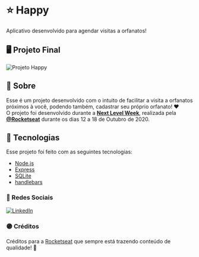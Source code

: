 # ⭐ Happy
Aplicativo desenvolvido para agendar visitas a orfanatos!


## :desktop_computer: Projeto Final
![Projeto Happy](https://github.com/Pedro-Murilo/nlw-happy/blob/master/happy-gif.gif)

## 📁 Sobre
Esse é um projeto desenvolvido com o intuito de facilitar a visita a orfanatos próximos à você, podendo também, cadastrar seu próprio orfanato! ❤ </br>
O projeto foi desenvolvido durante a **[Next Level Week](https://nextlevelweek.com/)**, realizada pela **[@Rocketseat](https://github.com/Rocketseat)** durante os dias 12 a 18 de Outubro de 2020.

## 🚀 Tecnologias
Esse projeto foi feito com as seguintes tecnologias:

- [Node.js](https://nodejs.org/en/)
- [Express](https://expressjs.com/pt-br/)
- [SQLite](https://www.sqlite.org/index.html)
- [handlebars](https://handlebarsjs.com/)

### 🔵 Redes Sociais
<a href="https://www.linkedin.com/in/pedro-murilo-3ba7941b6/"><img src="https://img.shields.io/badge/LinkedIn--_.svg?style=social&logo=linkedin" alt="LinkedIn"></a>

### 🟣 Créditos
Créditos para a [Rocketseat](https://github.com/Rocketseat) que sempre está trazendo conteúdo de qualidade! 💜

